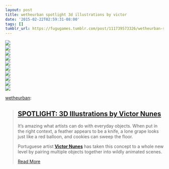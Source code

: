 ```yaml
---
layout: post
title: wetheurban spotlight 3d illustrations by victor
date: '2015-02-22T02:59:31-08:00'
tags: []
tumblr_url: https://fugugames.tumblr.com/post/111739573326/wetheurban-spotlight-3d-illustrations-by-victor
---
```

 ![](/tumblr_files/tumblr_nk5piyHQYw1qa4iv8o1_500.jpg)  
 ![](/tumblr_files/tumblr_nk5piyHQYw1qa4iv8o4_640.jpg)  
 ![](/tumblr_files/tumblr_nk5piyHQYw1qa4iv8o2_1280.jpg)  
 ![](/tumblr_files/tumblr_nk5piyHQYw1qa4iv8o3_1280.jpg)  
 ![](/tumblr_files/tumblr_nk5piyHQYw1qa4iv8o6_1280.jpg)  
 ![](/tumblr_files/tumblr_nk5piyHQYw1qa4iv8o8_1280.jpg)  
 ![](/tumblr_files/tumblr_nk5piyHQYw1qa4iv8o5_640.jpg)  
 ![](/tumblr_files/tumblr_nk5piyHQYw1qa4iv8o7_1280.jpg)  
 ![](/tumblr_files/tumblr_nk5piyHQYw1qa4iv8o9_1280.jpg)  
 ![](/tumblr_files/tumblr_nk5piyHQYw1qa4iv8o10_1280.jpg)  
  

[wetheurban](http://www.wetheurban.com/post/111726796849/spotlight-3d-illustrations-by-victor-nunes-its):

> ## **[SPOTLIGHT:&nbsp;3D Illustrations by Victor Nunes](http://www.wetheurban.com/post/111726796849/spotlight-3d-illustrations-by-victor-nunes-its)**
> 
> It’s amazing what artists can do with everyday objects. When put in the right context, a feather appears to be a knife, a lone grape looks just like a red balloon, and cookies can sweep the floor.&nbsp;
> 
> Portuguese artist **[Victor Nunes](https://www.facebook.com/victornunesfaces)** has taken this concept to a whole new level by pairing multiple objects together into wildly animated scenes.
> 
> [Read More](http://www.wetheurban.com/post/111726796849/spotlight-3d-illustrations-by-victor-nunes-its)

